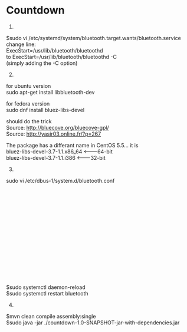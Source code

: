 # Countdown  

1.
$sudo vi /etc/systemd/system/bluetooth.target.wants/bluetooth.service  
change line:  
ExecStart=/usr/lib/bluetooth/bluetoothd  
to
ExecStart=/usr/lib/bluetooth/bluetoothd -C  
(simply adding the -C option)

2.
for ubuntu version  
sudo apt-get install libbluetooth-dev   

for fedora version  
sudo dnf install bluez-libs-devel  

should do the trick  
Source: http://bluecove.org/bluecove-gpl/  
Source: http://yasir03.online.fr/?p=267  

The package has a differant name in CentOS 5.5... it is  
bluez-libs-devel-3.7-1.1.x86_64  <---64-bit  
bluez-libs-devel-3.7-1.1.i386  <---32-bit  

3.
sudo vi /etc/dbus-1/system.d/bluetooth.conf  
<policy user="<username>">  
    <allow own="org.bluez"/>  
    <allow send_destination="org.bluez"/>  
    <allow send_interface="org.bluez.Agent1"/>  
    <allow send_interface="org.bluez.MediaEndpoint1"/>  
    <allow send_interface="org.bluez.MediaPlayer1"/>  
    <allow send_interface="org.bluez.ThermometerWatcher1"/>  
    <allow send_interface="org.bluez.AlertAgent1"/>  
    <allow send_interface="org.bluez.Profile1"/>  
    <allow send_interface="org.bluez.HeartRateWatcher1"/>  
    <allow send_interface="org.bluez.CyclingSpeedWatcher1"/>  
    <allow send_interface="org.bluez.GattCharacteristic1"/>  
    <allow send_interface="org.bluez.GattDescriptor1"/>  
    <allow send_interface="org.freedesktop.DBus.ObjectManager"/>  
    <allow send_interface="org.freedesktop.DBus.Properties"/>  
  </policy>  
$sudo systemctl daemon-reload  
$sudo systemctl restart bluetooth  


4.
$mvn clean compile assembly:single  
$sudo java -jar ./countdown-1.0-SNAPSHOT-jar-with-dependencies.jar <time in seconds>  

